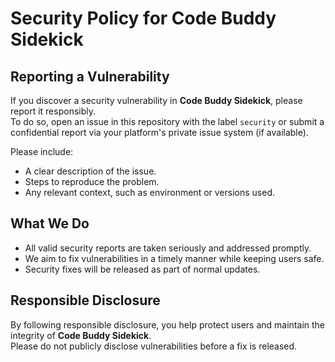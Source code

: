 # Security Policy for Code Buddy Sidekick

## Reporting a Vulnerability

If you discover a security vulnerability in **Code Buddy Sidekick**, please report it responsibly.  
To do so, open an issue in this repository with the label `security` or submit a confidential report via your platform's private issue system (if available).

Please include:

- A clear description of the issue.
- Steps to reproduce the problem.
- Any relevant context, such as environment or versions used.

## What We Do

- All valid security reports are taken seriously and addressed promptly.
- We aim to fix vulnerabilities in a timely manner while keeping users safe.
- Security fixes will be released as part of normal updates.

## Responsible Disclosure

By following responsible disclosure, you help protect users and maintain the integrity of **Code Buddy Sidekick**.  
Please do not publicly disclose vulnerabilities before a fix is released.
